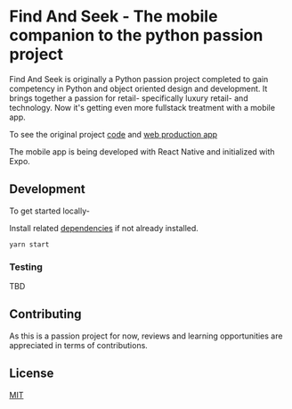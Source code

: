 # Find And Seek - The mobile companion to the python passion project

Find And Seek is originally a Python passion project completed to gain competency in Python and object oriented design and development. It brings together a passion for retail- specifically luxury retail- and technology. Now it's getting even more fullstack treatment with a mobile app.

To see the original project [code](https://github.com/maribies/python_passion_project_app) and [web production app](https://findandseek.herokuapp.com/)

The mobile app is being developed with React Native and initialized with Expo.

## Development
To get started locally-

Install related [dependencies](https://reactnative.dev/docs/environment-setup) if not already installed.

```
yarn start
```

### Testing
TBD

## Contributing
As this is a passion project for now, reviews and learning opportunities are appreciated in terms of contributions.

## License
[MIT](https://choosealicense.com/licenses/mit/)
